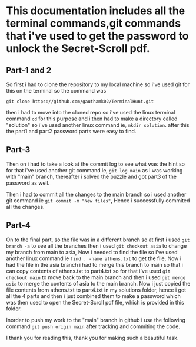 # This documentation includes all the terminal commands,git commands that i've used to get the password to unlock the Secret-Scroll pdf.

## Part-1 and 2

So first i had to clone the repository to my local machine so i've used git for this on the terminal so the command was

``` git clone https://github.com/gauthamk02/TerminalHunt.git ``` 

then i had to move into the cloned repo so i've used the linux terminal command ``` cd ``` for this purpose and i then had to make a directory called "solution" so i've used another linux command ie, ``` mkdir solution ```. after this the part1 and part2 password parts were easy to find.

## Part-3

Then on i had to take a look at the commit log to see what was the hint so for that i've used another git command ie, ``` git log main ``` as i was working with "main" branch, thereafter i solved the puzzle and got part3 of the password as well.

Then i had to commit all the changes to the main branch so i used another git command ie ``` git commit -m "New files" ```, Hence i successfully commited all the changes.

## Part-4

On to the final part, so the file was in a different branch so at first i used ``` git branch -a ``` to see all the branches then i used ``` git checkout asia ``` to change my branch from main to asia, Now i needed to find the file so i've used another linux command ie ``` find . -name athens.txt ``` to get the file, Now i had the file in the asia branch i had  to merge this branch to main so that i can copy contents of athens.txt to part4.txt so for that i've used ``` git checkout main ``` to move back to the main branch and then i used ``` git merge asia ``` to merge the contents of asia to the main branch. Now i just copied the file contents from athens.txt to part4.txt in my solutions folder, hence i got all the 4 parts and then i just combined them to make a password which was then used to open the Secret-Scroll pdf file, which is provided in this folder.

Inorder to push my work to the "main" branch in github i use the following command ``` git push origin main ``` after tracking and commiting the code.

I thank you for reading this, thank you for making such a beautiful task.